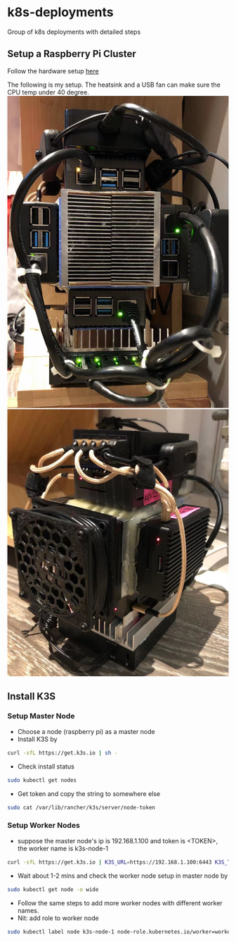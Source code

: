 # k8s-deployments
Group of k8s deployments with detailed steps

## Setup a Raspberry Pi Cluster

Follow the hardware setup [here](https://github.com/geerlingguy/raspberry-pi-dramble#setting-up-the-pis)

The following is my setup. The heatsink and a USB fan can make sure the CPU temp under 40 degree. 
![Cluster Back](https://github.com/GuanyiLi-Craig/k8s-deployments/blob/main/img/Cluster_back.jpg)
![Cluster Front](https://github.com/GuanyiLi-Craig/k8s-deployments/blob/main/img/Cluster_front.jpg)

## Install K3S 

### Setup Master Node
* Choose a node (raspberry pi) as a master node
* Install K3S by
```bash
curl -sfL https://get.k3s.io | sh -
```
* Check install status
```bash
sudo kubectl get nodes
```
* Get token and copy the string to somewhere else
```bash
sudo cat /var/lib/rancher/k3s/server/node-token
```
### Setup Worker Nodes
* suppose the master node's ip is 192.168.1.100 and token is \<TOKEN\>, the worker name is k3s-node-1
```bash
curl -sfL https://get.k3s.io | K3S_URL=https://192.168.1.100:6443 K3S_TOKEN=<TOKEN> K3S_NODE_NAME=k3s-node-1 sh -
```
* Wait about 1-2 mins and check the worker node setup in master node by
```bash
sudo kubectl get node -o wide
```
* Follow the same steps to add more worker nodes with different worker names. 
* Nit: add role to worker node
```bash
sudo kubectl label node k3s-node-1 node-role.kubernetes.io/worker=worker
```
